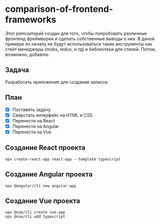# comparison-of-frontend-frameworks
Этот репозиторий создан для того, чтобы попробовать различные фронтенд фреймворки и сделать собственные выводы о них. В даной примере по началу не будут использоваться такие инструменты как стейт менеджеры (mobx, redux, и тд) и библиотеки для стилей. Потом, возможно, добавлю.

## Задача
Разработать приложение для создания записок.

## План
- [X] Поставить задачу
- [X] Сверстать интерфейс на HTML и CSS
- [X] Перенести на React
- [X] Перенести на Angular
- [X] Перенести на Vue

## Создание React проекта
    npx create-react-app react-app --template typescript

## Создание Angular проекта
    npx @angular/cli new angular-app

## Создание Vue проекта 
    npx @vue/cli create vue-app
    npx @vue/cli add typescript
